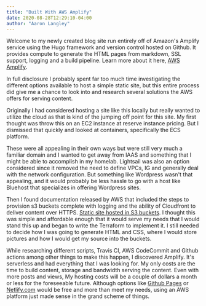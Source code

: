 ```yaml
---
title: "Built With AWS Amplify"
date: 2020-08-28T12:29:10-04:00
author: "Aaron Langley"
---
```


Welcome to my newly created blog site run entirely off of Amazon's Amplify service using the Hugo framework and version control hosted on Github. It provides compute to generate the HTML pages from markdown, SSL support, logging and a build pipeline. Learn more about it here, [AWS Amplify](https://aws.amazon.com/amplify/).

In full disclosure I probably spent far too much time investigating the different options available to host a simple static site, but this entire process did give me a chance to look into and research several solutions the AWS offers for serving content.

Originally I had considered hosting a site like this locally but really wanted to utilize the cloud as that is kind of the jumping off point for this site. My first thought was throw this on an EC2 instance at reserve instance pricing. But I dismissed that quickly and looked at containers, specifically the ECS platform.

These were all appealing in their own ways but were still very much a familiar domain and I wanted to get away from IAAS and something that I might be able to accomplish in my homelab. Lightsail was also an option considered since it removed the need to define VPCs, IG and generally deal with the network configuration. But something like Wordpress wasn't that appealing, and it would probably be less hassle to go with a host like Bluehost that specializes in offering Wordpress sites.

Then I found documentation released by AWS that included the steps to provision s3 buckets complete with logging and the ability of Cloudfront to deliver content over HTTPS. [Static site hosted in S3 buckets](https://docs.aws.amazon.com/AmazonS3/latest/dev/website-hosting-custom-domain-walkthrough.html). I thought this was simple and affordable enough that it would serve my needs that I would stand this up and began to write the Terraform to implement it. I still needed to decide how I was going to generate HTML and CSS, where I would store pictures and how I would get my source into the buckets.

While researching different scripts, Travis CI, AWS CodeCommit and Github actions among other things to make this happen, I discovered Amplify. It's serverless and had everything that I was looking for. My only costs are the time to build content, storage and bandwidth serving the content. Even with more posts and views, My hosting costs will be a couple of dollars a month or less for the foreseeable future. Although options like [Github Pages](https://pages.github.com/) or [Netlify.com](https://www.netlify.com/) would be free and more than meet my needs, using an AWS platform just made sense in the grand scheme of things.
